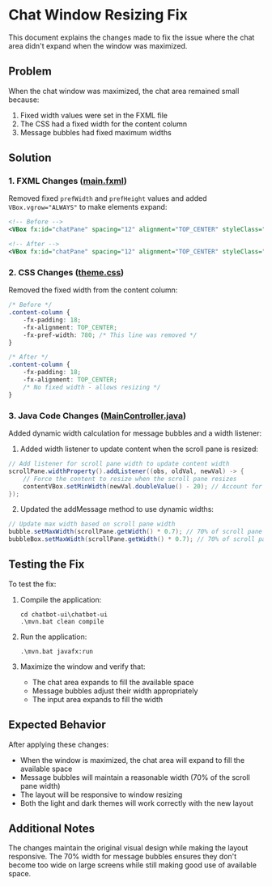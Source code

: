 # Chat Window Resizing Fix

This document explains the changes made to fix the issue where the chat area didn't expand when the window was maximized.

## Problem

When the chat window was maximized, the chat area remained small because:
1. Fixed width values were set in the FXML file
2. The CSS had a fixed width for the content column
3. Message bubbles had fixed maximum widths

## Solution

### 1. FXML Changes ([main.fxml](chatbot-ui/chatbot-ui/src/main/resources/ui/main.fxml))

Removed fixed `prefWidth` and `prefHeight` values and added `VBox.vgrow="ALWAYS"` to make elements expand:

```xml
<!-- Before -->
<VBox fx:id="chatPane" spacing="12" alignment="TOP_CENTER" styleClass="chat-panel" prefWidth="820" prefHeight="560">

<!-- After -->
<VBox fx:id="chatPane" spacing="12" alignment="TOP_CENTER" styleClass="chat-panel" VBox.vgrow="ALWAYS">
```

### 2. CSS Changes ([theme.css](chatbot-ui/chatbot-ui/src/main/resources/css/theme.css))

Removed the fixed width from the content column:

```css
/* Before */
.content-column {
    -fx-padding: 18;
    -fx-alignment: TOP_CENTER;
    -fx-pref-width: 780; /* This line was removed */
}

/* After */
.content-column {
    -fx-padding: 18;
    -fx-alignment: TOP_CENTER;
    /* No fixed width - allows resizing */
}
```

### 3. Java Code Changes ([MainController.java](chatbot-ui/chatbot-ui/src/main/java/com/farzan/MainController.java))

Added dynamic width calculation for message bubbles and a width listener:

1. Added width listener to update content when the scroll pane is resized:
```java
// Add listener for scroll pane width to update content width
scrollPane.widthProperty().addListener((obs, oldVal, newVal) -> {
    // Force the content to resize when the scroll pane resizes
    contentVBox.setMinWidth(newVal.doubleValue() - 20); // Account for padding
});
```

2. Updated the addMessage method to use dynamic widths:
```java
// Update max width based on scroll pane width
bubble.setMaxWidth(scrollPane.getWidth() * 0.7); // 70% of scroll pane width
bubbleBox.setMaxWidth(scrollPane.getWidth() * 0.7); // 70% of scroll pane width
```

## Testing the Fix

To test the fix:

1. Compile the application:
   ```
   cd chatbot-ui\chatbot-ui
   .\mvn.bat clean compile
   ```

2. Run the application:
   ```
   .\mvn.bat javafx:run
   ```

3. Maximize the window and verify that:
   - The chat area expands to fill the available space
   - Message bubbles adjust their width appropriately
   - The input area expands to fill the width

## Expected Behavior

After applying these changes:
- When the window is maximized, the chat area will expand to fill the available space
- Message bubbles will maintain a reasonable width (70% of the scroll pane width)
- The layout will be responsive to window resizing
- Both the light and dark themes will work correctly with the new layout

## Additional Notes

The changes maintain the original visual design while making the layout responsive. The 70% width for message bubbles ensures they don't become too wide on large screens while still making good use of available space.